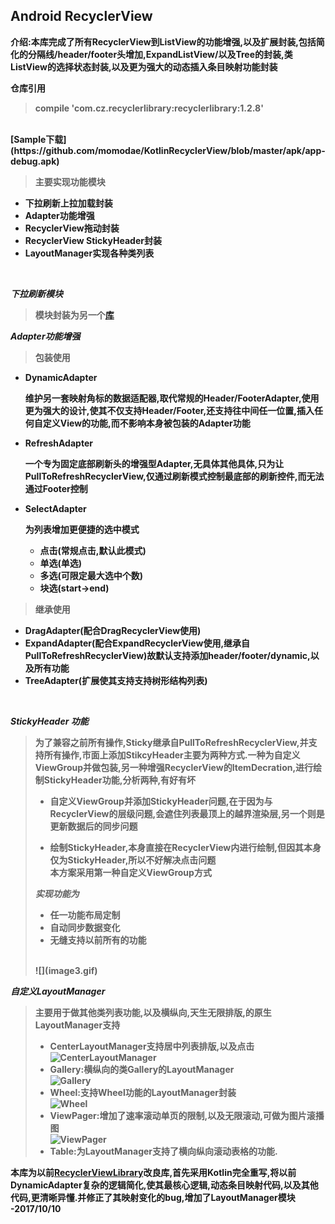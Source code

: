 Android RecyclerView
---
<b>介绍:本库完成了所有RecyclerView到ListView的功能增强,以及扩展封装,包括简化的分隔线/header/footer头增加,ExpandListView/以及Tree的封装,类ListView的选择状态封装,以及更为强大的动态插入条目映射功能封装

仓库引用
> compile 'com.cz.recyclerlibrary:recyclerlibrary:1.2.8'

<br>
[Sample下载](https://github.com/momodae/KotlinRecyclerView/blob/master/apk/app-debug.apk)

> 主要实现功能模块
>
* 下拉刷新上拉加载封装
* Adapter功能增强
* RecyclerView拖动封装
* RecyclerView StickyHeader封装
* LayoutManager实现各种类列表

</br>

*下拉刷新模块*
> 模块封装为另一个[库](https://github.com/momodae/KotlinPulltoRefreshLayout)</br>

*Adapter功能增强*</br>
> 包装使用<br>
>
* DynamicAdapter <br><p>维护另一套映射角标的数据适配器,取代常规的Header/FooterAdapter,使用更为强大的设计,使其不仅支持Header/Footer,还支持往中间任一位置,插入任何自定义View的功能,而不影响本身被包装的Adapter功能
* RefreshAdapter</br><p>一个专为固定底部刷新头的增强型Adapter,无具体其他具体,只为让PullToRefreshRecyclerView,仅通过刷新模式控制最底部的刷新控件,而无法通过Footer控制
* SelectAdapter </br><p>为列表增加更便捷的选中模式
	* 点击(常规点击,默认此模式)
	* 单选(单选)
	* 多选(可限定最大选中个数)
	* 块选(start->end)
>
> 继承使用
>
* DragAdapter(配合DragRecyclerView使用)
* ExpandAdapter(配合ExpandRecyclerView使用,继承自PullToRefreshRecyclerView)故默认支持添加header/footer/dynamic,以及所有功能
* TreeAdapter(扩展使其支持支持树形结构列表)
<br>


*StickyHeader 功能*
> 为了兼容之前所有操作,Sticky继承自PullToRefreshRecyclerView,并支持所有操作,市面上添加StikcyHeader主要为两种方式.一种为自定义ViewGroup并做包装,另一种增强RecyclerView的ItemDecration,进行绘制StickyHeader功能,分析两种,有好有坏
>
> * 自定义ViewGroup并添加StickyHeader问题,在于因为与RecyclerView的层级问题,会遮住列表最顶上的越界渲染层,另一个则是更新数据后的同步问题<p>
> * 绘制StickyHeader,本身直接在RecyclerView内进行绘制,但因其本身仅为StickyHeader,所以不好解决点击问题<br>
> 本方案采用第一种自定义ViewGroup方式
>
> *实现功能为*
>
> * 任一功能布局定制
> * 自动同步数据变化
> * 无缝支持以前所有的功能
><br>
> ![](image3.gif)

*自定义LayoutManager*
> 主要用于做其他类列表功能,以及横纵向,天生无限排版,的原生LayoutManager支持
>
> * CenterLayoutManager支持居中列表排版,以及点击<br>
> ![CenterLayoutManager](image4.gif)
> * Gallery:横纵向的类Gallery的LayoutManager<br>
> ![Gallery](image5.gif)
> * Wheel:支持Wheel功能的LayoutManager封装<br>
> ![Wheel](image6.gif)
> * ViewPager:增加了速率滚动单页的限制,以及无限滚动,可做为图片滚播图<br>
> ![ViewPager](image7.gif)
> * Table:为LayoutManager支持了横向纵向滚动表格的功能.<br>


本库为以前[RecyclerViewLibrary](https://github.com/momodae/RecyclerViewLibrary)改良库,首先采用Kotlin完全重写,将以前DynamicAdapter复杂的逻辑简化,使其最核心逻辑,动态条目映射代码,以及其他代码,更清晰异懂.并修正了其映射变化的bug,增加了LayoutManager模块
-2017/10/10
